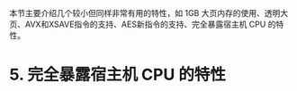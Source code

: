 本节主要介绍几个较小但同样非常有用的特性，如 1GB 大页内存的使用、透明大页、AVX和XSAVE指令的支持、AES新指令的支持、完全暴露宿主机 CPU 的特性。









# 5. 完全暴露宿主机 CPU 的特性 #












